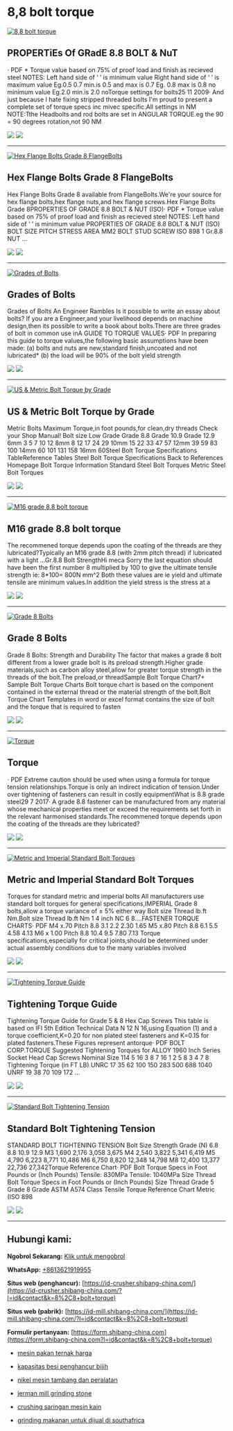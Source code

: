# 8,8 bolt torque

<a href="https://swt.shibang-china.com/?l=id&img&k=8%2C8+bolt+torque" target="_blank">![8,8 bolt torque](http://static.shibang-china.com/all-800x300/228.jpg)</a>

## PROPERTiEs Of GRadE 8.8 BOLT & NuT
· PDF * Torque value based on 75% of proof load and finish as recieved steel NOTES: Left hand side of ‘ ’ is minimum value Right hand side of ‘ ’ is maximum value Eg.0.5 0.7 min.is 0.5 and max is 0.7 Eg. 0.8 max is 0.8 no minimum value Eg.2.0 min.is 2.0 noTorque settings for bolts25 11 2009· And just because I hate fixing stripped threaded bolts I'm proud to present a complete set of torque specs inc mivec specific.All settings in NM NOTE:Tthe Headbolts and rod bolts are set in ANGULAR TORQUE.eg the 90 = 90 degrees rotation,not 90 NM


<a href="https://whatsapp.shibangsoft.com/WhatsApp.php" target="_blank" title="WhatsApp">![](http://static.shibang-china.com/icon/whatsapp.png)</a> <a href="https://swt.shibang-china.com/?l=id&icon&k=8%2C8+bolt+torque" target="_blank">![](http://static.shibang-china.com/icon/chat-id.png)</a>

---

<a href="https://swt.shibang-china.com/?l=id&img&k=8%2C8+bolt+torque" target="_blank">![Hex Flange Bolts Grade 8 FlangeBolts](http://static.shibang-china.com/all-800x300/561.jpg)</a>

## Hex Flange Bolts Grade 8 FlangeBolts
Hex Flange Bolts Grade 8 available from FlangeBolts.We're your source for hex flange bolts,hex flange nuts,and hex flange screws.Hex Flange Bolts Grade 8PROPERTIES OF GRADE 8.8 BOLT & NUT (ISO)· PDF * Torque value based on 75% of proof load and finish as recieved steel NOTES: Left hand side of ‘ ’ is minimum value PROPERTIES OF GRADE 8.8 BOLT & NUT (ISO) BOLT SIZE PITCH STRESS AREA MM2 BOLT STUD SCREW ISO 898 1 Gr.8.8 NUT …


<a href="https://whatsapp.shibangsoft.com/WhatsApp.php" target="_blank" title="WhatsApp">![](http://static.shibang-china.com/icon/whatsapp.png)</a> <a href="https://swt.shibang-china.com/?l=id&icon&k=8%2C8+bolt+torque" target="_blank">![](http://static.shibang-china.com/icon/chat-id.png)</a>

---

<a href="https://swt.shibang-china.com/?l=id&img&k=8%2C8+bolt+torque" target="_blank">![Grades of Bolts](http://static.shibang-china.com/all-800x300/558.jpg)</a>

## Grades of Bolts
Grades of Bolts An Engineer Rambles Is it possible to write an essay about bolts? If you are a Engineer,and your livelihood depends on machine design,then its possible to write a book about bolts.There are three grades of bolt in common use inA GUIDE TO TORQUE VALUES· PDF In preparing this guide to torque values,the following basic assumptions have been made: (a) bolts and nuts are new,standard finish,uncoated and not lubricated* (b) the load will be 90% of the bolt yield strength


<a href="https://whatsapp.shibangsoft.com/WhatsApp.php" target="_blank" title="WhatsApp">![](http://static.shibang-china.com/icon/whatsapp.png)</a> <a href="https://swt.shibang-china.com/?l=id&icon&k=8%2C8+bolt+torque" target="_blank">![](http://static.shibang-china.com/icon/chat-id.png)</a>

---

<a href="https://swt.shibang-china.com/?l=id&img&k=8%2C8+bolt+torque" target="_blank">![US & Metric Bolt Torque by Grade](http://static.shibang-china.com/all-800x300/453.jpg)</a>

## US & Metric Bolt Torque by Grade
Metric Bolts Maximum Torque,in foot pounds,for clean,dry threads Check your Shop Manual! Bolt size Low Grade Grade 8.8 Grade 10.9 Grade 12.9 6mm 3 5 7 10 12 8mm 8 12 17 24 29 10mm 15 22 33 47 57 12mm 39 59 83 100 14mm 60 101 131 158 16mm 60Steel Bolt Torque Specifications TableReference Tables Steel Bolt Torque Specifications Back to References Homepage Bolt Torque Information Standard Steel Bolt Torques Metric Steel Bolt Torques


<a href="https://whatsapp.shibangsoft.com/WhatsApp.php" target="_blank" title="WhatsApp">![](http://static.shibang-china.com/icon/whatsapp.png)</a> <a href="https://swt.shibang-china.com/?l=id&icon&k=8%2C8+bolt+torque" target="_blank">![](http://static.shibang-china.com/icon/chat-id.png)</a>

---

<a href="https://swt.shibang-china.com/?l=id&img&k=8%2C8+bolt+torque" target="_blank">![M16 grade 8.8 bolt torque](http://static.shibang-china.com/all-800x300/620.jpg)</a>

## M16 grade 8.8 bolt torque
The recommened torque depends upon the coating of the threads are they lubricated?Typically an M16 grade 8.8 (with 2mm pitch thread) if lubricated with a light …Gr.8.8 Bolt StrengthHi meca Sorry the last equation should have been the first number 8 multiplied by 100 to give the ultimate tensile strength ie: 8*100= 800N mm^2 Both these values are ie yield and ultimate tensile are minimum values.In addition the yield stress is the stress at a


<a href="https://whatsapp.shibangsoft.com/WhatsApp.php" target="_blank" title="WhatsApp">![](http://static.shibang-china.com/icon/whatsapp.png)</a> <a href="https://swt.shibang-china.com/?l=id&icon&k=8%2C8+bolt+torque" target="_blank">![](http://static.shibang-china.com/icon/chat-id.png)</a>

---

<a href="https://swt.shibang-china.com/?l=id&img&k=8%2C8+bolt+torque" target="_blank">![Grade 8 Bolts](http://static.shibang-china.com/all-800x300/238.jpg)</a>

## Grade 8 Bolts
Grade 8 Bolts: Strength and Durability The factor that makes a grade 8 bolt different from a lower grade bolt is its preload strength.Higher grade materials,such as carbon alloy steel,allow for greater torque strength in the threads of the bolt.The preload,or threadSample Bolt Torque Chart7+ Sample Bolt Torque Charts Bolt torque chart is based on the component contained in the external thread or the material strength of the bolt.Bolt Torque Chart Templates in word or excel format contains the size of bolt and the torque that is required to fasten


<a href="https://whatsapp.shibangsoft.com/WhatsApp.php" target="_blank" title="WhatsApp">![](http://static.shibang-china.com/icon/whatsapp.png)</a> <a href="https://swt.shibang-china.com/?l=id&icon&k=8%2C8+bolt+torque" target="_blank">![](http://static.shibang-china.com/icon/chat-id.png)</a>

---

<a href="https://swt.shibang-china.com/?l=id&img&k=8%2C8+bolt+torque" target="_blank">![Torque](http://static.shibang-china.com/all-800x300/1053.jpg)</a>

## Torque
· PDF Extreme caution should be used when using a formula for torque tension relationships.Torque is only an indirect indication of tension.Under over tightening of fasteners can result in costly equipmentWhat is 8.8 grade steel29 7 2017· A grade 8.8 fastener can be manufactured from any material whose mechanical properties meet or exceed the requirements set forth in the relevant harmonised standards.The recommened torque depends upon the coating of the threads are they lubricated?


<a href="https://whatsapp.shibangsoft.com/WhatsApp.php" target="_blank" title="WhatsApp">![](http://static.shibang-china.com/icon/whatsapp.png)</a> <a href="https://swt.shibang-china.com/?l=id&icon&k=8%2C8+bolt+torque" target="_blank">![](http://static.shibang-china.com/icon/chat-id.png)</a>

---

<a href="https://swt.shibang-china.com/?l=id&img&k=8%2C8+bolt+torque" target="_blank">![Metric and Imperial Standard Bolt Torques](http://static.shibang-china.com/all-800x300/421.jpg)</a>

## Metric and Imperial Standard Bolt Torques
Torques for standard metric and imperial bolts All manufacturers use standard bolt torques for general specifications,IMPERIAL Grade 8 bolts,allow a torque variance of ± 5% either way Bolt size Thread lb.ft Nm.Bolt size Thread lb.ft Nm 1 4 inch NC 6 8.…FASTENER TORQUE CHARTS· PDF M4 x.70 Pitch 8.8 3.1 2.2 2.30 1.65 M5 x.80 Pitch 8.8 6.1 5.5 4.58 4.13 M6 x 1.00 Pitch 8.8 10.4 9.5 7.80 7.13 Torque specifications,especially for critical joints,should be determined under actual assembly conditions due to the many variables involved


<a href="https://whatsapp.shibangsoft.com/WhatsApp.php" target="_blank" title="WhatsApp">![](http://static.shibang-china.com/icon/whatsapp.png)</a> <a href="https://swt.shibang-china.com/?l=id&icon&k=8%2C8+bolt+torque" target="_blank">![](http://static.shibang-china.com/icon/chat-id.png)</a>

---

<a href="https://swt.shibang-china.com/?l=id&img&k=8%2C8+bolt+torque" target="_blank">![Tightening Torque Guide](http://static.shibang-china.com/all-800x300/674.jpg)</a>

## Tightening Torque Guide
Tightening Torque Guide for Grade 5 & 8 Hex Cap Screws This table is based on IFI 5th Edition Technical Data N 12 N 16,using Equation (1) and a torque coefficient,K=0.20 for non plated steel fasteners and K=0.15 for plated fasteners.These Figures represent antorque· PDF BOLT CORP.TORQUE Suggested Tightening Torques for ALLOY 1960 Inch Series Socket Head Cap Screws Nominal Size 114 5 16 3 8 7 16 1 2 5 8 3 4 7 8 Tightening Torque (in FT LB) UNRC 17 35 62 100 150 283 500 688 1040 UNRF 19 38 70 109 172 …


<a href="https://whatsapp.shibangsoft.com/WhatsApp.php" target="_blank" title="WhatsApp">![](http://static.shibang-china.com/icon/whatsapp.png)</a> <a href="https://swt.shibang-china.com/?l=id&icon&k=8%2C8+bolt+torque" target="_blank">![](http://static.shibang-china.com/icon/chat-id.png)</a>

---

<a href="https://swt.shibang-china.com/?l=id&img&k=8%2C8+bolt+torque" target="_blank">![Standard Bolt Tightening Tension](http://static.shibang-china.com/all-800x300/166.jpg)</a>

## Standard Bolt Tightening Tension
STANDARD BOLT TIGHTENING TENSION Bolt Size Strength Grade (N) 6.8 8.8 10.9 12.9 M3 1,690 2,176 3,058 3,675 M4 2,540 3,822 5,341 6,419 M5 4,790 6,223 8,771 10,486 M6 6,750 8,820 12,348 14,798 M8 12,400 13,377 22,736 27,342Torque Reference Chart· PDF Bolt Torque Specs in Foot Pounds or (Inch Pounds) Tensile: 830MPa Tensile: 1040MPa Size Thread Bolt Torque Specs in Foot Pounds or (Inch Pounds) Size Thread Grade 5 Grade 8 Grade ASTM A574 Class Tensile Torque Reference Chart Metric (ISO 898


<a href="https://whatsapp.shibangsoft.com/WhatsApp.php" target="_blank" title="WhatsApp">![](http://static.shibang-china.com/icon/whatsapp.png)</a> <a href="https://swt.shibang-china.com/?l=id&icon&k=8%2C8+bolt+torque" target="_blank">![](http://static.shibang-china.com/icon/chat-id.png)</a>

---
## Hubungi kami:

**Ngobrol Sekarang:** [Klik untuk mengobrol](https://swt.shibang-china.com?l=id&contact&k=8%2C8+bolt+torque)

**WhatsApp:**  [+8613621919955](https://whatsapp.shibangsoft.com/WhatsApp.php)

**Situs web (penghancur):** [https://id-crusher.shibang-china.com/](https://id-crusher.shibang-china.com/?l=id&contact&k=8%2C8+bolt+torque)

**Situs web (pabrik):** [https://id-mill.shibang-china.com/](https://id-mill.shibang-china.com/?l=id&contact&k=8%2C8+bolt+torque)

**Formulir pertanyaan:** [https://form.shibang-china.com](https://form.shibang-china.com?l=id&contact&k=8%2C8+bolt+torque)

* [mesin pakan ternak harga](../28/mesin%20pakan%20ternak%20harga.md)

* [kapasitas besi penghancur bijih](../28/kapasitas%20besi%20penghancur%20bijih.md)

* [nikel mesin tambang dan peralatan](../24/nikel%20mesin%20tambang%20dan%20peralatan.md)

* [jerman mill grinding stone](../18/jerman%20mill%20grinding%20stone.md)

* [crushing saringan mesin kain](../21/crushing%20saringan%20mesin%20kain.md)

* [grinding makanan untuk dijual di southafrica](../29/grinding%20makanan%20untuk%20dijual%20di%20southafrica.md)